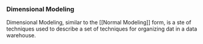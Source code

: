 ### Dimensional Modeling

Dimensional Modeling, similar to the [[Normal Modeling]] form, is a ste of techniques used to describe a set of techniques for organizing dat in a data warehouse.